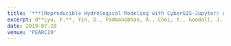```yaml
---
title: '***[Reproducible Hydrological Modeling with CyberGIS-Jupyter: A Case Study on SUMMA](https://dl.acm.org/doi/abs/10.1145/3332186.3333052)***'
excerpt: d**Lyu, F.**, Yin, D., Padmanabhan, A., Choi, Y., Goodall, J., Castronova, A., Tarboton, D. Wang, S.(2019). Reproducible Hydrological Modeling with CyberGIS-Jupyter: A Case Study on SUMMA. In Proceedings of the Practice and Experience in Advanced Research Computing on Rise of the Machines learning. Association for Computing Machinery, New York, NY, USA, Article 95, 1–3.
date: 2019-07-28
venue: 'PEARC19'
---
```

